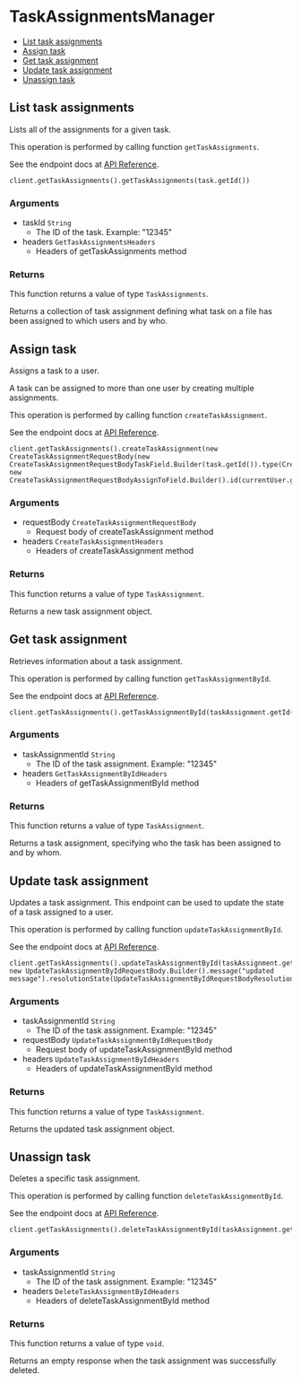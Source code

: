 # TaskAssignmentsManager


- [List task assignments](#list-task-assignments)
- [Assign task](#assign-task)
- [Get task assignment](#get-task-assignment)
- [Update task assignment](#update-task-assignment)
- [Unassign task](#unassign-task)

## List task assignments

Lists all of the assignments for a given task.

This operation is performed by calling function `getTaskAssignments`.

See the endpoint docs at
[API Reference](https://developer.box.com/reference/get-tasks-id-assignments/).

<!-- sample get_tasks_id_assignments -->
```
client.getTaskAssignments().getTaskAssignments(task.getId())
```

### Arguments

- taskId `String`
  - The ID of the task. Example: "12345"
- headers `GetTaskAssignmentsHeaders`
  - Headers of getTaskAssignments method


### Returns

This function returns a value of type `TaskAssignments`.

Returns a collection of task assignment defining what task on
a file has been assigned to which users and by who.


## Assign task

Assigns a task to a user.

A task can be assigned to more than one user by creating multiple
assignments.

This operation is performed by calling function `createTaskAssignment`.

See the endpoint docs at
[API Reference](https://developer.box.com/reference/post-task-assignments/).

<!-- sample post_task_assignments -->
```
client.getTaskAssignments().createTaskAssignment(new CreateTaskAssignmentRequestBody(new CreateTaskAssignmentRequestBodyTaskField.Builder(task.getId()).type(CreateTaskAssignmentRequestBodyTaskTypeField.TASK).build(), new CreateTaskAssignmentRequestBodyAssignToField.Builder().id(currentUser.getId()).build()))
```

### Arguments

- requestBody `CreateTaskAssignmentRequestBody`
  - Request body of createTaskAssignment method
- headers `CreateTaskAssignmentHeaders`
  - Headers of createTaskAssignment method


### Returns

This function returns a value of type `TaskAssignment`.

Returns a new task assignment object.


## Get task assignment

Retrieves information about a task assignment.

This operation is performed by calling function `getTaskAssignmentById`.

See the endpoint docs at
[API Reference](https://developer.box.com/reference/get-task-assignments-id/).

<!-- sample get_task_assignments_id -->
```
client.getTaskAssignments().getTaskAssignmentById(taskAssignment.getId())
```

### Arguments

- taskAssignmentId `String`
  - The ID of the task assignment. Example: "12345"
- headers `GetTaskAssignmentByIdHeaders`
  - Headers of getTaskAssignmentById method


### Returns

This function returns a value of type `TaskAssignment`.

Returns a task assignment, specifying who the task has been assigned to
and by whom.


## Update task assignment

Updates a task assignment. This endpoint can be
used to update the state of a task assigned to a user.

This operation is performed by calling function `updateTaskAssignmentById`.

See the endpoint docs at
[API Reference](https://developer.box.com/reference/put-task-assignments-id/).

<!-- sample put_task_assignments_id -->
```
client.getTaskAssignments().updateTaskAssignmentById(taskAssignment.getId(), new UpdateTaskAssignmentByIdRequestBody.Builder().message("updated message").resolutionState(UpdateTaskAssignmentByIdRequestBodyResolutionStateField.APPROVED).build())
```

### Arguments

- taskAssignmentId `String`
  - The ID of the task assignment. Example: "12345"
- requestBody `UpdateTaskAssignmentByIdRequestBody`
  - Request body of updateTaskAssignmentById method
- headers `UpdateTaskAssignmentByIdHeaders`
  - Headers of updateTaskAssignmentById method


### Returns

This function returns a value of type `TaskAssignment`.

Returns the updated task assignment object.


## Unassign task

Deletes a specific task assignment.

This operation is performed by calling function `deleteTaskAssignmentById`.

See the endpoint docs at
[API Reference](https://developer.box.com/reference/delete-task-assignments-id/).

<!-- sample delete_task_assignments_id -->
```
client.getTaskAssignments().deleteTaskAssignmentById(taskAssignment.getId())
```

### Arguments

- taskAssignmentId `String`
  - The ID of the task assignment. Example: "12345"
- headers `DeleteTaskAssignmentByIdHeaders`
  - Headers of deleteTaskAssignmentById method


### Returns

This function returns a value of type `void`.

Returns an empty response when the task
assignment was successfully deleted.


